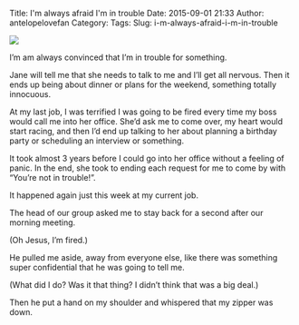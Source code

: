 Title: I'm always afraid I'm in trouble
Date: 2015-09-01 21:33
Author: antelopelovefan
Category: 
Tags: 
Slug: i-m-always-afraid-i-m-in-trouble

<img src="https://cdn-images-1.medium.com/max/1200/1*BwovcG8QU8yB1ZzJd0xeyQ.jpeg"  />

I’m am always convinced that I’m in trouble for something.

Jane will tell me that she needs to talk to me and I’ll get all nervous. Then it ends up being about dinner or plans for the weekend, something totally innocuous.

At my last job, I was terrified I was going to be fired every time my boss would call me into her office. She’d ask me to come over, my heart would start racing, and then I’d end up talking to her about planning a birthday party or scheduling an interview or something.

It took almost 3 years before I could go into her office without a feeling of panic. In the end, she took to ending each request for me to come by with “You’re not in trouble!”.

It happened again just this week at my current job.

The head of our group asked me to stay back for a second after our morning meeting.

(Oh Jesus, I’m fired.)

He pulled me aside, away from everyone else, like there was something super confidential that he was going to tell me.

(What did I do? Was it that thing? I didn’t think that was a big deal.)

Then he put a hand on my shoulder and whispered that my zipper was down.

